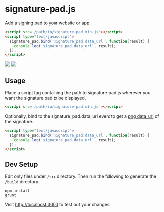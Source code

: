 # signature-pad.js

Add a signing pad to your website or app.

```html
<script src='/path/to/signature-pad.min.js'></script>
<script type="text/javascript"> 
  signature_pad.bind('signature_pad.data_url', function(result) {
    console.log('signature_pad.data_url', result);
  });
</script>
```

![](https://raw.github.com/signatureio/signature-pad/master/screenshot1.png)
![](https://raw.github.com/signatureio/signature-pad/master/screenshot2.png)

## Usage

Place a script tag containing the path to signature-pad.js wherever you want the signature pad to be displayed.

```html
<script src='/path/to/signature-pad.min.js'></script>
```

Optionally, bind to the signature_pad.data_url event to get a [png data_url](http://css-tricks.com/data-uris/) of the signature.

```html
<script type="text/javascript"> 
  signature_pad.bind('signature_pad.data_url', function(result) {
    console.log('signature_pad.data_url', result);
  });
</script>
```

## Dev Setup

Edit only files under `/src` directory. Then run the following to generate the `/build` directory.

```
npm install
grunt
```

Visit <http://localhost:3000> to test out your changes.
